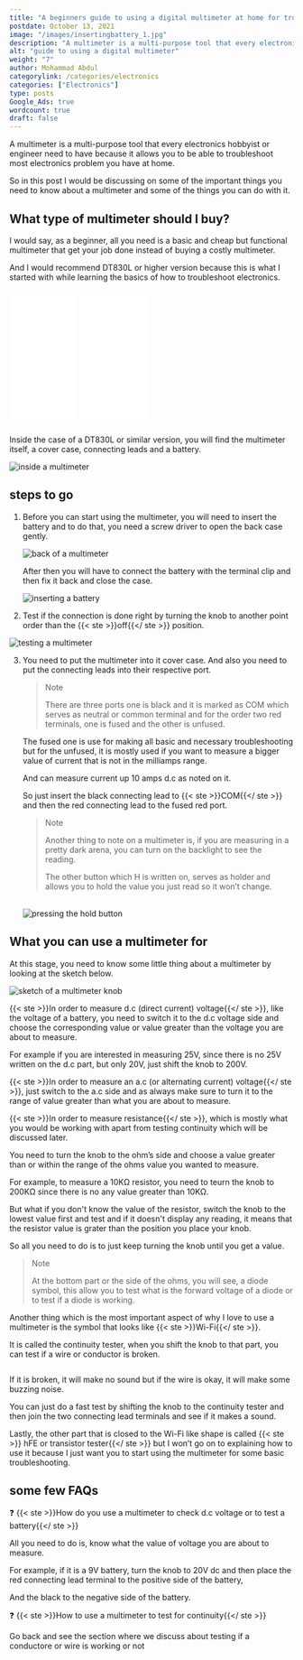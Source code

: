 ```yaml
---
title: "A beginners guide to using a digital multimeter at home for troubleshooting electronics gadget."
postdate: October 13, 2021
image: "/images/insertingbattery_1.jpg"
description: "A multimeter is a multi-purpose tool that every electronics hobbyist or engineer need to have because it allows you to be able to troubleshoot most electronics problem you have at home."
alt: "guide to using a digital multimeter"
weight: "7"
author: Mohammad Abdul
categorylink: /categories/electronics
categories: ["Electronics"]
type: posts
Google_Ads: true
wordcount: true
draft: false
---
```


A multimeter is a multi-purpose tool that every electronics hobbyist or engineer need to have because it allows you to be able to troubleshoot most electronics problem you have at home.

So in this post I would be discussing on some of the important things you need to know about a multimeter and some of the things you can do with it.

## What type of multimeter should I buy?

I would say, as a beginner, all you need is a basic and cheap but functional multimeter that get your job done instead of buying a costly multimeter.

And I would recommend DT830L or higher version because this is what I started with while learning the basics of how to troubleshoot electronics.

 <iframe style="width:120px;height:240px;" marginwidth="0" marginheight="0" scrolling="no" frameborder="0" src="//ws-na.amazon-adsystem.com/widgets/q?ServiceVersion=20070822&OneJS=1&Operation=GetAdHtml&MarketPlace=US&source=ac&ref=tf_til&ad_type=product_link&tracking_id=tooabstractiv-20&marketplace=amazon&amp;region=US&placement=B07K1R59MJ&asins=B07K1R59MJ&linkId=e2bd70f016d01f5d573dae057f899e21&show_border=true&link_opens_in_new_window=false&price_color=333333&title_color=0066c0&bg_color=ffffff">
    </iframe>
   
<iframe style="width:120px;height:240px;" marginwidth="0" marginheight="0" scrolling="no" frameborder="0" src="//ws-na.amazon-adsystem.com/widgets/q?ServiceVersion=20070822&OneJS=1&Operation=GetAdHtml&MarketPlace=US&source=ac&ref=tf_til&ad_type=product_link&tracking_id=tooabstractiv-20&marketplace=amazon&amp;region=US&placement=B07K1R59MJ&asins=B07K1R59MJ&linkId=e2bd70f016d01f5d573dae057f899e21&show_border=true&link_opens_in_new_window=false&price_color=333333&title_color=0066c0&bg_color=ffffff">
    </iframe>

Inside the case of a DT830L or similar version, you will find the multimeter itself, a cover case, connecting leads and a battery.

<img loading="lazy" src="/images/mmeter.jpg" alt="inside a multimeter">

## steps to go

1. Before you can start using the multimeter, you will need to insert the battery and to do that, you need a screw driver to open the back case gently.

   <img loading="lazy" src="/images/lookingbackscrew_1.jpg" alt="back of a multimeter">

   After then you will have to connect the battery with the terminal clip and then fix it back and close the case.

   <img loading="lazy" src="/images/insertingbattery_1.jpg" alt="inserting a battery">

2. Test if the connection is done right by turning the knob to another point order than the {{< ste >}}off{{</ ste >}} position.

<img loading="lazy" src="/images/holdermeter.jpg" alt="testing a multimeter">

3. You need to put the multimeter into it cover case. And also you need to put the connecting leads into their respective port.

    <blockquote class="blockquote">
    <p class="little-nugget">Note</p>
    <p class="quote-text">
    There are three ports one is black and it is marked as COM which serves as neutral or common terminal and for the order two red terminals, one is fused and the other is unfused.

    </p>

    </blockquote>

   The fused one is use for making all basic and necessary troubleshooting but for the unfused, it is mostly used if you want to measure a bigger value of current that is not in the milliamps range.

   And can measure current up 10 amps d.c as noted on it.

   So just insert the black connecting lead to {{< ste >}}COM{{</ ste >}} and then the red connecting lead to the fused red port.

    <blockquote class="blockquote">
    <p class="little-nugget">Note</p>
    <p class="quote-text">
   Another thing to note on a multimeter is, if you are measuring in a pretty dark arena, you can turn on the backlight to see the reading.

    </p>
    <p class="quote-text">
    The other button which H is written on, serves as holder and allows you to hold the value you just read so it won’t change.
    </p>
    </blockquote>
    <br>
    <img loading="lazy" src="/images/holdermeter.jpg" alt=" pressing the hold button">

## What you can use a multimeter for

At this stage, you need to know some little thing about a multimeter by looking at the sketch below.

<img loading="lazy" src="/images/sketchmmeter_1.jpg" alt="sketch of a multimeter knob">

{{< ste >}}In order to measure d.c (direct current) voltage{{</ ste >}}, like the voltage of a battery, you need to switch it to the d.c voltage side and choose the corresponding value or value greater than the voltage you are about to measure.

For example if you are interested in measuring 25V, since there is no 25V written on the d.c part, but only 20V, just shift the knob to 200V.

{{< ste >}}In order to measure an a.c (or alternating current) voltage{{</ ste >}}, just switch to the a.c side and as always make sure to turn it to the range of value greater than what you are about to measure.

{{< ste >}}In order to measure resistance{{</ ste >}}, which is mostly what you would be working with apart from testing continuity which will be discussed later.

You need to turn the knob to the ohm’s side and choose a value greater than or within the range of the ohms value you wanted to measure.

<p>For example, to measure a 10K&#8486 resistor, you need to teurn the knob to 200K&#8486 since there is no any value greater than 10K&#8486.</p>

But what if you don't know the value of the resistor, switch the knob to the lowest value first and test and if it doesn't display any reading, it means that the resistor value is grater than the position you place your knob.

So all you need to do is to just keep turning the knob until you get a value.

<blockquote class="blockquote">
    <p class="little-nugget">Note</p>
    <p class="quote-text">
    At the bottom part or the side of the ohms, you will see, a diode symbol, this allow you to test what is the forward voltage of a diode or to test if a diode is working.
    </p>
</blockquote>

Another thing which is the most important aspect of why I love to use a multimeter is the symbol that looks like {{< ste >}}Wi-Fi{{</ ste >}}.

It is called the continuity tester, when you shift the knob to that part, you can test if a wire or conductor is broken.

<img loading="lazy" src="/images/ctestdiode_2.webp" alt="">

If it is broken, it will make no sound but if the wire is okay, it will make some buzzing noise.

You can just do a fast test by shifting the knob to the continuity tester and then join the two connecting lead terminals and see if it makes a sound.

Lastly, the other part that is closed to the Wi-Fi like shape is called {{< ste >}} hFE or transistor tester{{</ ste >}} but I won’t go on to explaining how to use it because I just want you to start using the multimeter for some basic troubleshooting.

## some few FAQs

:question: {{< ste >}}How do you use a multimeter to check d.c voltage or to test a battery{{</ ste >}}

All you need to do is, know what the value of voltage you are about to measure.

For example, if it is a 9V battery, turn the knob to 20V dc and then place the red connecting lead terminal to the positive side of the battery,

And the black to the negative side of the battery.

:question: {{< ste >}}How to use a multimeter to test for continuity{{</ ste >}}

Go back and see the section where we discuss about testing if a conductore or wire is working or not
